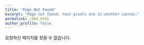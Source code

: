 ```yaml
---
title: "Page Not Found"
excerpt: "Page not found. Your pixels are in another canvas."
permalink: /404.html
author_profile: false
---
```


요청하신 페이지를 찾을 수 없습니다.

<script>
  var GOOG_FIXURL_LANG = 'en';
  var GOOG_FIXURL_SITE = 'https://hasangchun.com'
</script>
<script src="https://linkhelp.clients.google.com/tbproxy/lh/wm/fixurl.js">
</script>
